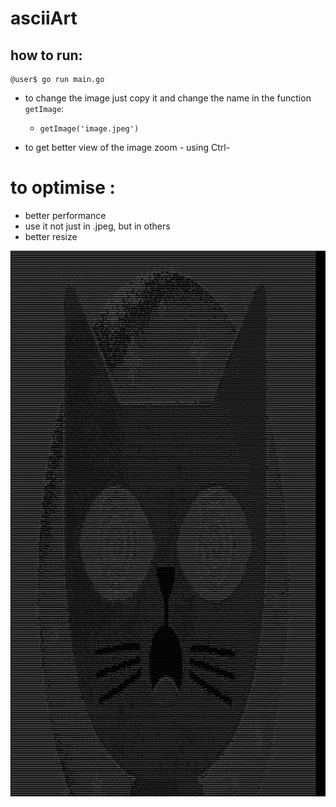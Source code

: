 # asciiArt

## how to run:

```console
@user$ go run main.go
```

- to change the image just copy it and change the name in the function `getImage`:
    - `getImage('image.jpeg')`

- to get better view of the image zoom - using Ctrl-
# to optimise :

- better performance
- use it not just in .jpeg, but in others
- better resize

![](acsiiTerminal.png)